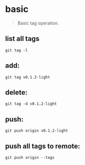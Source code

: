 # basic
> Basic tag operation.

## list all tags

```shell
git tag -l
```

## add:

```shell
git tag v0.1.2-light
```

## delete:

```shell
git tag -d v0.1.2-light
```

## push:

```shell
git push origin v0.1.2-light
```

## push all tags to remote:

```shell
git push origin --tags
```
